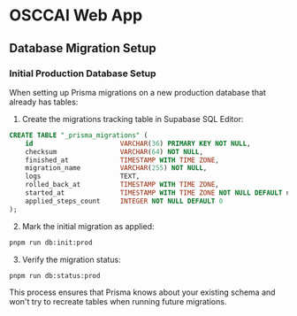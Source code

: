 # OSCCAI Web App

## Database Migration Setup

### Initial Production Database Setup

When setting up Prisma migrations on a new production database that already has tables:

1. Create the migrations tracking table in Supabase SQL Editor:
```sql
CREATE TABLE "_prisma_migrations" (
    id                      VARCHAR(36) PRIMARY KEY NOT NULL,
    checksum                VARCHAR(64) NOT NULL,
    finished_at             TIMESTAMP WITH TIME ZONE,
    migration_name          VARCHAR(255) NOT NULL,
    logs                    TEXT,
    rolled_back_at          TIMESTAMP WITH TIME ZONE,
    started_at              TIMESTAMP WITH TIME ZONE NOT NULL DEFAULT now(),
    applied_steps_count     INTEGER NOT NULL DEFAULT 0
);
```

2. Mark the initial migration as applied:
```bash
pnpm run db:init:prod
```

3. Verify the migration status:
```bash
pnpm run db:status:prod
```

This process ensures that Prisma knows about your existing schema and won't try to recreate tables when running future migrations.
